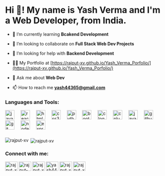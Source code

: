 <h1 align="left">Hi 👋! My name is Yash Verma and I'm a Web Developer, from India.</h1>


- 🌱 I’m currently learning **Bcakend Development**

- 👯 I’m looking to collaborate on **Full Stack Web Dev Projects**

- 🤝 I’m looking for help with **Backend Development**

- 👨‍💻 My Portfolio at [https://rajput-xv.github.io/Yash_Verma_Porfolio/](https://rajput-xv.github.io/Yash_Verma_Porfolio/)

- 💬 Ask me about **Web Dev**

- 📫 How to reach me **yash44365@gmail.com**

  
###
<h3 align="left">Languages and Tools:</h3>
<div align="left">
  <img src="https://cdn.jsdelivr.net/gh/devicons/devicon/icons/javascript/javascript-original.svg" height="30" alt="javascript logo"  />
  <img width="12" />
  <img src="https://cdn.jsdelivr.net/gh/devicons/devicon/icons/react/react-original.svg" height="30" alt="react logo"  />
  <img width="12" />
  <img src="https://cdn.jsdelivr.net/gh/devicons/devicon/icons/html5/html5-original.svg" height="30" alt="html5 logo"  />
  <img width="12" />
  <img src="https://cdn.jsdelivr.net/gh/devicons/devicon/icons/css3/css3-original.svg" height="30" alt="css3 logo"  />
  <img width="12" />
  <img src="https://cdn.jsdelivr.net/gh/devicons/devicon/icons/python/python-original.svg" height="30" alt="python logo"  />
  <img width="12" />
  <img src="https://cdn.jsdelivr.net/gh/devicons/devicon/icons/bootstrap/bootstrap-original.svg" height="30" alt="bootstrap logo"  />
  <img width="12" />
  <img src="https://cdn.jsdelivr.net/gh/devicons/devicon/icons/c/c-original.svg" height="30" alt="c logo"  />
  <img width="12" />
  <img src="https://cdn.jsdelivr.net/gh/devicons/devicon/icons/cplusplus/cplusplus-original.svg" height="30" alt="cplusplus logo"  />
  <img width="12" />
  <img src="https://cdn.jsdelivr.net/gh/devicons/devicon/icons/java/java-original.svg" height="30" alt="java logo"  />
  <img width="12" />
  <img src="https://cdn.jsdelivr.net/gh/devicons/devicon/icons/github/github-original.svg" height="30" alt="github logo"  />
  <img width="12" />
  <img src="https://cdn.jsdelivr.net/gh/devicons/devicon/icons/git/git-original.svg" height="30" alt="git logo"  />
  <img width="12" />
  <img src="https://cdn.jsdelivr.net/gh/devicons/devicon/icons/nodejs/nodejs-original.svg" height="30" alt="nodejs logo"  />
  <img width="12" />
  <img src="https://cdn.jsdelivr.net/gh/devicons/devicon/icons/express/express-original.svg" height="30" alt="express logo"  />
</div>


###

<p><img align="left" src="https://github-readme-stats.vercel.app/api/top-langs?username=rajput-xv&show_icons=true&locale=en&layout=compact&theme=dark" alt="rajput-xv" /></p>

<p>&nbsp;<img align="center" src="https://github-readme-stats.vercel.app/api?username=rajput-xv&show_icons=true&locale=en&theme=dark" alt="rajput-xv" /></p>

###
<!--
<div style="display: flex; justify-content: space-between;">
  <div>
      <img src="https://github-readme-stats.vercel.app/api/top-langs?username=rajput-xv&locale=en&hide_title=false&layout=compact&card_width=320&langs_count=5&theme=dark&hide_border=false" height="150"         alt="languages graph"  />
  </div>

  <div>
    <img align="right" src="https://github-readme-stats.vercel.app/api?username=rajput-xv&show_icons=true&locale=en&theme=dark" alt="rajput-xv" />
  </div>
</div>
-->

###

<h3 align="left">Connect with me:</h3>
<p align="left">
<a href="https://twitter.com/rajput_xv" target="blank"><img align="center" src="https://raw.githubusercontent.com/rahuldkjain/github-profile-readme-generator/master/src/images/icons/Social/twitter.svg" alt="rajput_xv" height="30" width="40" /></a>
<a href="https://linkedin.com/in/rajput-xv" target="blank"><img align="center" src="https://raw.githubusercontent.com/rahuldkjain/github-profile-readme-generator/master/src/images/icons/Social/linked-in-alt.svg" alt="rajput-xv" height="30" width="40" /></a>
<a href="https://instagram.com/rajput_xv" target="blank"><img align="center" src="https://raw.githubusercontent.com/rahuldkjain/github-profile-readme-generator/master/src/images/icons/Social/instagram.svg" alt="rajput_xv" height="30" width="40" /></a>
<a href="https://www.hackerrank.com/yash44365" target="blank"><img align="center" src="https://raw.githubusercontent.com/rahuldkjain/github-profile-readme-generator/master/src/images/icons/Social/hackerrank.svg" alt="yash44365" height="30" width="40" /></a>
<a href="https://www.leetcode.com/rajput_xv" target="blank"><img align="center" src="https://raw.githubusercontent.com/rahuldkjain/github-profile-readme-generator/master/src/images/icons/Social/leet-code.svg" alt="rajput_xv" height="30" width="40" /></a>
<a href="https://auth.geeksforgeeks.org/user/rajput_xv/profile" target="blank"><img align="center" src="https://raw.githubusercontent.com/rahuldkjain/github-profile-readme-generator/master/src/images/icons/Social/geeks-for-geeks.svg" alt="rajput_xv/profile" height="30" width="40" /></a>
</p>


<!--
<div align="left">
  <a href="https://www.linkedin.com/in/yash-rajput-xv" target="_blank">
    <img src="https://img.shields.io/static/v1?message=LinkedIn&logo=linkedin&label=&color=0077B5&logoColor=white&labelColor=&style=for-the-badge" height="35" alt="linkedin logo"  />
  </a>
  <a href="https://www.hackerrank.com/profile/yash44365" target="_blank">
    <img src="https://img.shields.io/static/v1?message=HackerRank&logo=hackerrank&label=&color=2EC866&logoColor=white&labelColor=&style=for-the-badge" height="35" alt="hackerrank logo"  />
  </a>
  <a href="https://twitter.com/rajput_xv" target="_blank">
    <img src="https://img.shields.io/static/v1?message=Twitter&logo=twitter&label=&color=1DA1F2&logoColor=white&labelColor=&style=for-the-badge" height="35" alt="twitter logo"  />
  </a>
  <a href="https://discordapp.com/users/777931718610780162" target="_blank">
    <img src="https://img.shields.io/static/v1?message=Discord&logo=discord&label=&color=7289DA&logoColor=white&labelColor=&style=for-the-badge" height="35" alt="discord logo"  />
  </a>
  <a href="https://www.instagram.com/rajput_xv/" target="_blank">
    <img src="https://img.shields.io/static/v1?message=Instagram&logo=instagram&label=&color=E4405F&logoColor=white&labelColor=&style=for-the-badge" height="35" alt="instagram logo"  />
  </a>
</div>
-->

###

<br clear="both">

###


